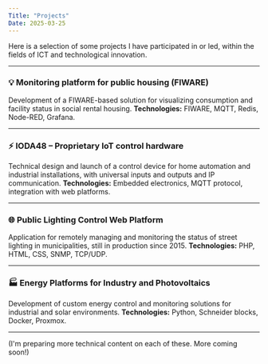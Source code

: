 ```yaml
---
Title: "Projects"
Date: 2025-03-25
---
```


Here is a selection of some projects I have participated in or led, within the fields of ICT and technological innovation.

---

### 💡 Monitoring platform for public housing (FIWARE)

Development of a FIWARE-based solution for visualizing consumption and facility status in social rental housing.
**Technologies:** FIWARE, MQTT, Redis, Node-RED, Grafana.

---

### ⚡ IODA48 – Proprietary IoT control hardware

Technical design and launch of a control device for home automation and industrial installations, with universal inputs and outputs and IP communication.
**Technologies:** Embedded electronics, MQTT protocol, integration with web platforms.

---

### 🌐 Public Lighting Control Web Platform

Application for remotely managing and monitoring the status of street lighting in municipalities, still in production since 2015. 
**Technologies:** PHP, HTML, CSS, SNMP, TCP/UDP.

---

### 🏭 Energy Platforms for Industry and Photovoltaics

Development of custom energy control and monitoring solutions for industrial and solar environments. 
**Technologies:** Python, Schneider blocks, Docker, Proxmox.

---

(I'm preparing more technical content on each of these. More coming soon!)